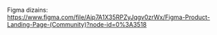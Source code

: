 Figma dizains:
https://www.figma.com/file/Aip7A1X35RPZyJqgv0zrWx/Figma-Product-Landing-Page-(Community)?node-id=0%3A3518

